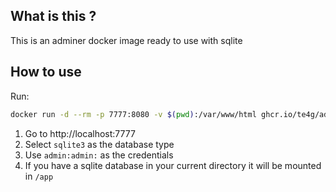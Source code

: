 ## What is this ?
This is an adminer docker image ready to use with sqlite

## How to use
Run:
```bash
docker run -d --rm -p 7777:8080 -v $(pwd):/var/www/html ghcr.io/te4g/adminer-sqlite
```
1. Go to http://localhost:7777
2. Select `sqlite3` as the database type
3. Use `admin:admin:` as the credentials
4. If you have a sqlite database in your current directory it will be mounted in `/app`
